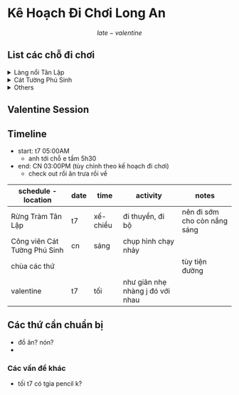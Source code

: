 # Kê Hoạch Đi Chơi Long An

$$late-valentine$$

## List các chỗ đi chơi

<details>
  <summary>Làng nổi Tân Lập </summary>

  - Rừng tràm, du dịch sinh thái

![image1](https://tanbinh.hochiminhcity.gov.vn/documents/20574/785536/z2974688227138_e9f3c7664b467c11e326e1979d14f58d.jpg/b95c8d6d-bb77-43ab-923f-9fe214ab1ef5)

![image2](https://tanbinh.hochiminhcity.gov.vn/documents/20574/785536/z2974688611918_51422161366e7915e2d3ac10acd20f40.jpg/d49d2f71-1fb6-4f07-b0df-b7e864009a0a)

![image3](https://cdn.vntrip.vn/cam-nang/wp-content/uploads/2018/02/anh1-4.png)

  - đi thuyển đi bộ ngắm cảnh ngắm chim
  - google map

![map](1646232269845.png)

</details>

<details>
  <summary>Cát Tường Phú Sinh</summary>

  - Khu du lịch (kiểu Suối Tiên Đầm Sen)

![overview](https://cdn.vntrip.vn/cam-nang/wp-content/uploads/2018/02/anh13-5.png)

  - Có mô hình thu nhỏ của 7 kì quan thế giới

![Effiel](https://tanbinh.hochiminhcity.gov.vn/documents/20574/785536/z2974693689918_4a530920db384e45ba1f58b7d7a1ba7e.jpg/440c4461-e808-4427-8633-25b94ed4b832)

![Taj](https://sayhi.vn/blog/wp-content/uploads/2020/06/2-min-21-696x693-1.jpg)

![?](https://cdn.vntrip.vn/cam-nang/wp-content/uploads/2018/02/anh15-4.png)

  - google map
  -
</details>



<details>
  <summary>Others</summary>

  1. Làng Cổ Phước Lộc Thọ

![village](https://sayhi.vn/blog/wp-content/uploads/2020/06/9-min-24.jpg)
  2. Hồ Thủy Lợi

![lake](https://sayhi.vn/blog/wp-content/uploads/2020/06/17-min-26.jpg)
  3. Nhà cổ trăm cột

![house](https://cdn.vntrip.vn/cam-nang/wp-content/uploads/2018/02/anh3-4.png)
</details>


## Valentine Session


## Timeline
- start: t7 05:00AM
  - anh tới chỗ e tầm 5h30
- end: CN 03:00PM (tùy chỉnh theo kế hoạch đi chơi)
  - check out rồi ăn trưa rồi về


| schedule - location          | date | time     | activity                              | notes          |
| ---------------------------- | ---- | -------- | ------------------------------------- | -------------- |
| Rừng Tràm Tân Lập            | t7   | xế-chiều | đi thuyển, đi bộ                      |   nên đi sớm cho còn nắng sáng             |
| Công viên Cát Tường Phú Sinh | cn   | sáng     | chụp hình chạy nhảy                   |                |
| chùa các thứ                 |      |          |                                       | tùy tiện đường |
| valentine                    | t7   | tối      | như giãn      nhẹ nhàng j đó với nhau |                |

## Các thứ cần chuẩn bị

- đồ ăn? nón?
-

### Các vấn đề khác

- tối t7 có tgia pencil k?
